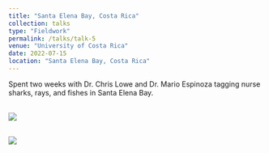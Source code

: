 ```yaml
---
title: "Santa Elena Bay, Costa Rica"
collection: talks
type: "Fieldwork"
permalink: /talks/talk-5
venue: "University of Costa Rica"
date: 2022-07-15
location: "Santa Elena Bay, Costa Rica"
---
```


Spent two weeks with Dr. Chris Lowe and Dr. Mario Espinoza tagging nurse sharks, rays, and fishes in Santa Elena Bay.

<br/><img src='/images/ns.png'>
 
<br/><img src='/images/boat_aerial.png'>
